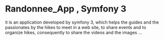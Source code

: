 # Randonnee_App , Symfony 3
it is an application developed by symfony 3, which helps the guides and the passionates by the hikes to meet in a web site, to share events and to organize hikes, consequently to share the videos and the images ...

